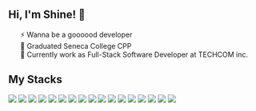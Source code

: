 <div>
  <h2>Hi, I'm Shine! 👋 </h2>
  <ul>
  ⚡ Wanna be a goooood developer</br>
  🌱 Graduated Seneca College CPP<br>
  👯 Currently work as Full-Stack Software Developer at TECHCOM inc.<br>    
  </ul>
</div>
<div>
  <h2>My Stacks</h2>
  
  <img src="https://img.shields.io/badge/cplusplus-00599c?style=for-the-badge&logo=cplusplus&logoColor=white">
  <img src="https://img.shields.io/badge/php-5C2D91?style=for-the-badge&logo=php&logoColor=white">
  <img src="https://img.shields.io/badge/java-F80000?style=for-the-badge&logo=java&logoColor=black">
  <img src="https://img.shields.io/badge/c-A8B9CC?style=for-the-badge&logo=c&logoColor=black">
  <img src="https://img.shields.io/badge/shellscript-21B352?style=for-the-badge&logo=shell&logoColor=white">
  <img src="https://img.shields.io/badge/oracle-F80000?style=for-the-badge&logo=oracle&logoColor=white">
  <img src="https://img.shields.io/badge/css3-1572B6?style=for-the-badge&logo=css3&logoColor=white">
  <img src="https://img.shields.io/badge/html5-E34F26?style=for-the-badge&logo=html5&logoColor=white">
  <img src="https://img.shields.io/badge/javascript-F7DF1E?style=for-the-badge&logo=javascript&logoColor=black">
  <img src="https://img.shields.io/badge/eclipseide-2C2255?style=for-the-badge&logo=eclipseide&logoColor=white">
  <img src="https://img.shields.io/badge/visualstudiocode-007ACC?style=for-the-badge&logo=visualstudiocode&logoColor=white">
  <img src="https://img.shields.io/badge/visualstudio-5C2D91?style=for-the-badge&logo=visualstudio&logoColor=white">
  <img src="https://img.shields.io/badge/mysql-4479A1?style=for-the-badge&logo=mysql&logoColor=white">
  <img src="https://img.shields.io/badge/linux-FCC624?style=for-the-badge&logo=linux&logoColor=black">
  <img src="https://img.shields.io/badge/github-181717?style=for-the-badge&logo=github&logoColor=white">
  <img src="https://img.shields.io/badge/git-F05032?style=for-the-badge&logo=git&logoColor=white">
  <img src="https://img.shields.io/badge/microsoftoffice-D83B01?style=for-the-badge&logo=microsoftoffice&logoColor=white">
</div>


<!--
**vanthalos/vanthalos** is a ✨ _special_ ✨ repository because its `README.md` (this file) appears on your GitHub profile.

Here are some ideas to get you started:

- 🔭 I’m currently working on ...
- 🌱 I’m currently learning ...
- 👯 I’m looking to collaborate on ...
- 🤔 I’m looking for help with ...
- 💬 Ask me about ...
- 📫 How to reach me: ...
- 😄 Pronouns: ...
- ⚡ Fun fact: ...
-->
